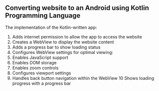 ## Converting website to an Android using Kotlin Programming Language

The implementation of the Kotlin-written app: 

1. Adds internet permission to allow the app to access the website
2. Creates a WebView to display the website content
3. Adds a progress bar to show loading status
4. Configures WebView settings for optimal viewing:
5. Enables JavaScript support
6. Enables DOM storage
7. Enables zoom controls
8. Configures viewport settings
9. Handles back button navigation within the WebView
10 Shows loading progress with a progress bar
